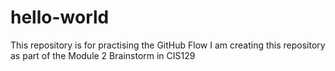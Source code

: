 # hello-world
This repository is for practising the GitHub Flow
I am creating this repository as part of the Module 2 Brainstorm in CIS129
